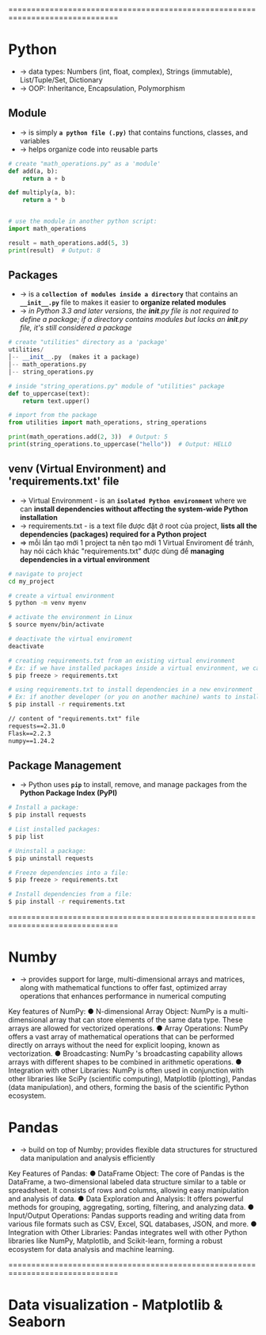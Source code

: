 ==============================================================================
# Python
* -> data types: Numbers (int, float, complex), Strings (immutable), List/Tuple/Set, Dictionary
* -> OOP: Inheritance, Encapsulation, Polymorphism

## Module
* -> is simply **`a python file (.py)`** that contains functions, classes, and variables
* -> helps organize code into reusable parts

```py
# create "math_operations.py" as a 'module'
def add(a, b):
    return a + b

def multiply(a, b):
    return a * b


# use the module in another python script:
import math_operations

result = math_operations.add(5, 3)
print(result)  # Output: 8
```

## Packages
* -> is a **`collection of modules inside a directory`** that contains an **`__init__.py`** file to makes it easier to **organize related modules**
* -> _in Python 3.3 and later versions, the __init__.py file is not required to define a package; if a directory contains modules but lacks an __init__.py file, it's still considered a package_

```py
# create "utilities" directory as a 'package'
utilities/  
│-- __init__.py  (makes it a package)  
│-- math_operations.py  
│-- string_operations.py

# inside "string_operations.py" module of "utilities" package
def to_uppercase(text):
    return text.upper()

# import from the package
from utilities import math_operations, string_operations

print(math_operations.add(2, 3))  # Output: 5
print(string_operations.to_uppercase("hello"))  # Output: HELLO
```

## venv (Virtual Environment) and 'requirements.txt' file
* -> Virtual Environment - is an **`isolated Python environment`** where we can **install dependencies without affecting the system-wide Python installation**
* -> requirements.txt - is a text file được đặt ở root của project, **lists all the dependencies (packages) required for a Python project**
* => mỗi lần tạo mới 1 project ta nên tạo mới 1 Virtual Enviroment để tránh, hay nói cách khác "requirements.txt" được dùng để **managing dependencies in a virtual environment**

```bash
# navigate to project
cd my_project

# create a virtual environment
$ python -m venv myenv

# activate the environment in Linux
$ source myenv/bin/activate

# deactivate the virtual enviroment
deactivate
```

```bash
# creating requirements.txt from an existing virtual environment
# Ex: if we have installed packages inside a virtual environment, we can generate "requirements.txt"
$ pip freeze > requirements.txt

# using requirements.txt to install dependencies in a new environment
# Ex: if another developer (or you on another machine) wants to install the same dependencies
$ pip install -r requirements.txt
```

```txt
// content of "requirements.txt" file
requests==2.31.0
Flask==2.2.3
numpy==1.24.2
```

## Package Management
* -> Python uses **`pip`** to install, remove, and manage packages from the **Python Package Index (PyPI)**

```bash
# Install a package:
$ pip install requests

# List installed packages:
$ pip list

# Uninstall a package:
$ pip uninstall requests

# Freeze dependencies into a file:
$ pip freeze > requirements.txt

# Install dependencies from a file:
$ pip install -r requirements.txt
```

==============================================================================
# Numby
* -> provides support for large, multi-dimensional arrays and matrices, along with mathematical functions to offer fast, optimized array operations that enhances performance in numerical computing

Key features of NumPy:
● N-dimensional Array Object: NumPy is a multi-dimensional array that can store elements of the
same data type. These arrays are allowed for vectorized operations.
● Array Operations: NumPy offers a vast array of mathematical operations that can be performed
directly on arrays without the need for explicit looping, known as vectorization.
● Broadcasting: NumPy 's broadcasting capability allows arrays with different shapes to be
combined in arithmetic operations.
● Integration with other Libraries: NumPy is often used in conjunction with other libraries like
SciPy (scientific computing), Matplotlib (plotting), Pandas (data manipulation), and others, forming
the basis of the scientific Python ecosystem.

# Pandas
* -> build on top of Numby; provides flexible data structures for structured data manipulation and analysis efficiently

Key Features of Pandas:
● DataFrame Object: The core of Pandas is the DataFrame, a two-dimensional labeled data
structure similar to a table or spreadsheet. It consists of rows and columns, allowing easy
manipulation and analysis of data.
● Data Exploration and Analysis: It offers powerful methods for grouping, aggregating, sorting,
filtering, and analyzing data.
● Input/Output Operations: Pandas supports reading and writing data from various file formats
such as CSV, Excel, SQL databases, JSON, and more.
● Integration with Other Libraries: Pandas integrates well with other Python libraries like NumPy,
Matplotlib, and Scikit-learn, forming a robust ecosystem for data analysis and machine learning.

==============================================================================
# Data visualization - Matplotlib & Seaborn
